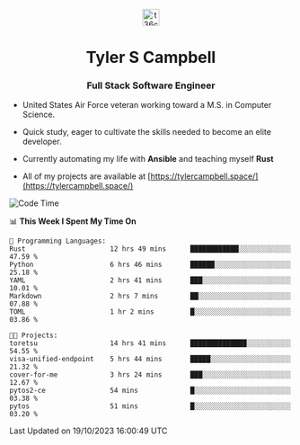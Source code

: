 <p align="center">
<a href="https://www.linkedin.com/in/t36campbell" target="blank"><img align="center" src="https://ik.imagekit.io/t36campbell/Portfolio/linkedin.png.original_m8bbGgPh6.png" alt="t36campbell" height="30" width="30" /></a>
</p>
<h1 align="center">Tyler S Campbell</h1>
<h3 align="center">Full Stack Software Engineer</h3>

* United States Air Force veteran working toward a M.S. in Computer Science.

* Quick study, eager to cultivate the skills needed to become an elite developer.

* Currently automating my life with **Ansible** and teaching myself **Rust**

* All of my projects are available at [https://tylercampbell.space/](https://tylercampbell.space/)

<!--START_SECTION:waka-->
![Code Time](http://img.shields.io/badge/Code%20Time-2%2C904%20hrs%2041%20mins-blue)

📊 **This Week I Spent My Time On** 

```text
💬 Programming Languages: 
Rust                     12 hrs 49 mins      ████████████░░░░░░░░░░░░░   47.59 % 
Python                   6 hrs 46 mins       ██████░░░░░░░░░░░░░░░░░░░   25.18 % 
YAML                     2 hrs 41 mins       ███░░░░░░░░░░░░░░░░░░░░░░   10.01 % 
Markdown                 2 hrs 7 mins        ██░░░░░░░░░░░░░░░░░░░░░░░   07.88 % 
TOML                     1 hr 2 mins         █░░░░░░░░░░░░░░░░░░░░░░░░   03.86 % 

🐱‍💻 Projects: 
toretsu                  14 hrs 41 mins      ██████████████░░░░░░░░░░░   54.55 % 
visa-unified-endpoint    5 hrs 44 mins       █████░░░░░░░░░░░░░░░░░░░░   21.32 % 
cover-for-me             3 hrs 24 mins       ███░░░░░░░░░░░░░░░░░░░░░░   12.67 % 
pytos2-ce                54 mins             █░░░░░░░░░░░░░░░░░░░░░░░░   03.38 % 
pytos                    51 mins             █░░░░░░░░░░░░░░░░░░░░░░░░   03.20 % 
```


 Last Updated on 19/10/2023 16:00:49 UTC
<!--END_SECTION:waka-->
